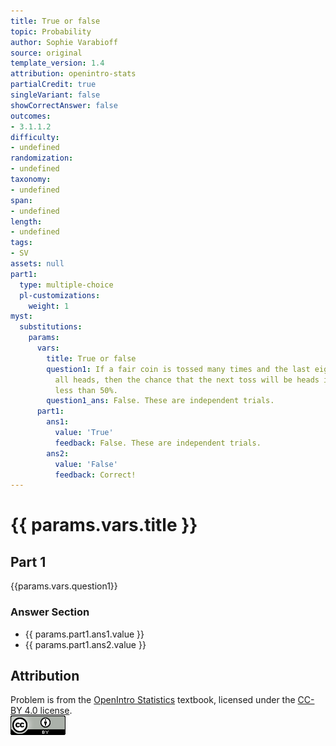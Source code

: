 ```yaml
---
title: True or false
topic: Probability
author: Sophie Varabioff
source: original
template_version: 1.4
attribution: openintro-stats
partialCredit: true
singleVariant: false
showCorrectAnswer: false
outcomes:
- 3.1.1.2
difficulty:
- undefined
randomization:
- undefined
taxonomy:
- undefined
span:
- undefined
length:
- undefined
tags:
- SV
assets: null
part1:
  type: multiple-choice
  pl-customizations:
    weight: 1
myst:
  substitutions:
    params:
      vars:
        title: True or false
        question1: If a fair coin is tossed many times and the last eight tosses are
          all heads, then the chance that the next toss will be heads is somewhat
          less than 50%.
        question1_ans: False. These are independent trials.
      part1:
        ans1:
          value: 'True'
          feedback: False. These are independent trials.
        ans2:
          value: 'False'
          feedback: Correct!
---
```

# {{ params.vars.title }}

## Part 1

{{params.vars.question1}}

### Answer Section

- {{ params.part1.ans1.value }}
- {{ params.part1.ans2.value }}

## Attribution

Problem is from the [OpenIntro Statistics](https://openintro.org/book/os/) textbook, licensed under the [CC-BY 4.0 license](https://creativecommons.org/licenses/by/4.0/).<br>![Image representing the Creative Commons 4.0 BY license.](https://raw.githubusercontent.com/firasm/bits/master/by.png)